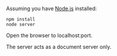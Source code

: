 Assuming you have [Node.js](http://nodejs.org) installed:

    npm install
    node server

Open the browser to localhost:port.

The server acts as a document server only.
